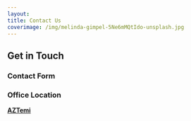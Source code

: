 ```yaml
---
layout:
title: Contact Us
coverimage: /img/melinda-gimpel-5Ne6mMQtIdo-unsplash.jpg
---
```


## Get in Touch

<div id="md_contact_index">
  <div class="cards">
  <div class="card">

  ### Contact Form

  <ContactForm action="https://script.google.com/macros/s/AKfycbyTQbtBzht7XhE3LVYOwPgPEEYjkHw4lf0C3J_6Jg/exec" />
  </div>
  <div class="map card">

  ### Office Location

  <a href="https://www.google.com/maps/place/AZTemi/@50.2712985,8.6468855,17z/data=!3m1!4b1!4m5!3m4!1s0x47bd07bb198cb27f:0x9c7506d387202ddf!8m2!3d50.2712951!4d8.6490742" class="maplink">

  **AZTemi**\
  <span class="size_l4" v-html="tr('businessAddress')"></span>

  </a>

  <a href="https://www.google.com/maps/place/AZTemi/@50.2712985,8.6468855,17z/data=!3m1!4b1!4m5!3m4!1s0x47bd07bb198cb27f:0x9c7506d387202ddf!8m2!3d50.2712951!4d8.6490742" class="maplink">

  <ImageFill class="imgslide" src="/img/map.png" size="contain" />

  </a>

  </div>
  </div>
</div>


<style lang="stylus">

#md_contact_index
  width: 100%
  .cards
    @media $mq_desktop
      --card-width: 50%
  .map
    .maplink
      color: currentColor
      margin: 0
      img
        width: 100%
        max-height: 25rem
      .imgslide
        width: 100%
        height: 15rem
        @media $mq_tablet
          height: 25rem


</style>
